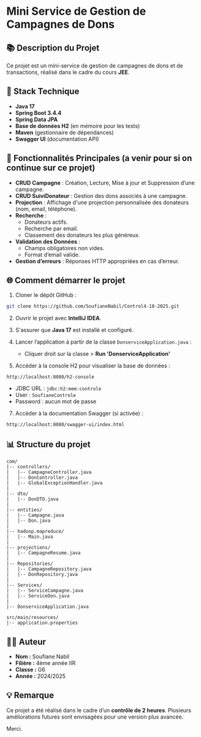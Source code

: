 # Mini Service de Gestion de Campagnes de Dons

## 📚 Description du Projet
Ce projet est un mini-service de gestion de campagnes de dons et de transactions, réalisé dans le cadre du cours **JEE**.


## 🔧 Stack Technique
- **Java 17**
- **Spring Boot 3.4.4**
- **Spring Data JPA**
- **Base de données H2** (en mémoire pour les tests)
- **Maven** (gestionnaire de dépendances)
- **Swagger UI** (documentation API)


## 🔹 Fonctionnalités Principales **(a venir pour si on continue sur ce projet)**
- **CRUD Campagne** : Création, Lecture, Mise à jour et Suppression d’une campagne.
- **CRUD SuiviDonateur** : Gestion des dons associés à une campagne.
- **Projection** : Affichage d'une projection personnalisée des donateurs (nom, email, téléphone).
- **Recherche** :
  - Donateurs actifs.
  - Recherche par email.
  - Classement des donateurs les plus généreux.
- **Validation des Données** :
  - Champs obligatoires non vides.
  - Format d’email valide.
- **Gestion d’erreurs** : Réponses HTTP appropriées en cas d’erreur.


## 🌐 Comment démarrer le projet

1. Cloner le dépôt GitHub :
```bash
git clone https://github.com/SoufianeNabil/Control4-18-2025.git
```

2. Ouvrir le projet avec **IntelliJ IDEA**.

3. S'assurer que **Java 17** est installé et configuré.

4. Lancer l’application à partir de la classe `DonserviceApplication.java` :
   - Cliquer droit sur la classe > **Run 'DonserviceApplication'**

6. Accéder à la console H2 pour visualiser la base de données :
```
http://localhost:8080/h2-console
```
- JDBC URL : `jdbc:h2:mem:controle`
- User : `SoufianeControle`
- Password : aucun mot de passe

7. Accéder à la documentation Swagger (si activée) :
```
http://localhost:8080/swagger-ui/index.html
```


## 📊 Structure du projet

```
com/
|-- controllers/
|   |-- CampagneController.java
|   |-- DonController.java
|   |-- GlobalExceptionHandler.java
|
|-- dto/
|   |-- DonDTO.java
|
|-- entities/
|   |-- Campagne.java
|   |-- Don.java
|
|-- hadoop.mapreduce/
|   |-- Main.java
|
|-- projections/
|   |-- CampagneResume.java
|
|-- Repositories/
|   |-- CampagneRepository.java
|   |-- DonRepository.java
|
|-- Services/
|   |-- ServiceCampagne.java
|   |-- ServiceDon.java
|
|-- DonserviceApplication.java

src/main/resources/
|-- application.properties
```


## 👨‍🎓 Auteur
- **Nom :** Soufiane Nabil
- **Filière :** 4ème année IIR
- **Classe :** G6
- **Année :** 2024/2025


## 💡 Remarque
Ce projet a été réalisé dans le cadre d’un **contrôle de 2 heures**. Plusieurs améliorations futures sont envisagées pour une version plus avancée.

Merci.

